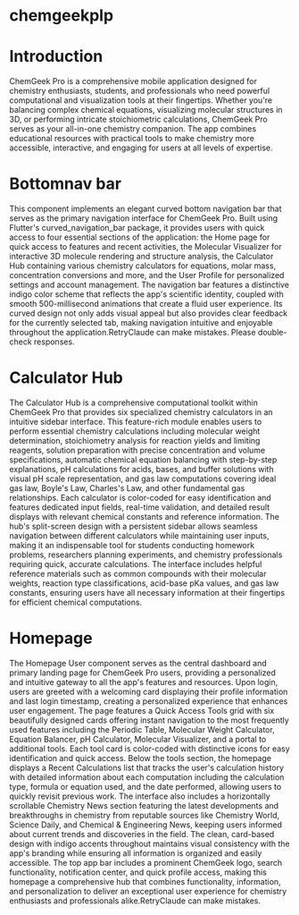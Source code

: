 # chemgeekplp

# Introduction
ChemGeek Pro is a comprehensive mobile application designed for chemistry enthusiasts, students, and professionals who need powerful computational and visualization tools at their fingertips. Whether you're balancing complex chemical equations, visualizing molecular structures in 3D, or performing intricate stoichiometric calculations, ChemGeek Pro serves as your all-in-one chemistry companion. The app combines educational resources with practical tools to make chemistry more accessible, interactive, and engaging for users at all levels of expertise.

# Bottomnav bar

This component implements an elegant curved bottom navigation bar that serves as the primary navigation interface for ChemGeek Pro. Built using Flutter's curved_navigation_bar package, it provides users with quick access to four essential sections of the application: the Home page for quick access to features and recent activities, the Molecular Visualizer for interactive 3D molecule rendering and structure analysis, the Calculator Hub containing various chemistry calculators for equations, molar mass, concentration conversions and more, and the User Profile for personalized settings and account management. The navigation bar features a distinctive indigo color scheme that reflects the app's scientific identity, coupled with smooth 500-millisecond animations that create a fluid user experience. Its curved design not only adds visual appeal but also provides clear feedback for the currently selected tab, making navigation intuitive and enjoyable throughout the application.RetryClaude can make mistakes. Please double-check responses.

# Calculator Hub

The Calculator Hub is a comprehensive computational toolkit within ChemGeek Pro that provides six specialized chemistry calculators in an intuitive sidebar interface. This feature-rich module enables users to perform essential chemistry calculations including molecular weight determination, stoichiometry analysis for reaction yields and limiting reagents, solution preparation with precise concentration and volume specifications, automatic chemical equation balancing with step-by-step explanations, pH calculations for acids, bases, and buffer solutions with visual pH scale representation, and gas law computations covering ideal gas law, Boyle's Law, Charles's Law, and other fundamental gas relationships. Each calculator is color-coded for easy identification and features dedicated input fields, real-time validation, and detailed result displays with relevant chemical constants and reference information. The hub's split-screen design with a persistent sidebar allows seamless navigation between different calculators while maintaining user inputs, making it an indispensable tool for students conducting homework problems, researchers planning experiments, and chemistry professionals requiring quick, accurate calculations. The interface includes helpful reference materials such as common compounds with their molecular weights, reaction type classifications, acid-base pKa values, and gas law constants, ensuring users have all necessary information at their fingertips for efficient chemical computations.

# Homepage
The Homepage User component serves as the central dashboard and primary landing page for ChemGeek Pro users, providing a personalized and intuitive gateway to all the app's features and resources. Upon login, users are greeted with a welcoming card displaying their profile information and last login timestamp, creating a personalized experience that enhances user engagement. The page features a Quick Access Tools grid with six beautifully designed cards offering instant navigation to the most frequently used features including the Periodic Table, Molecular Weight Calculator, Equation Balancer, pH Calculator, Molecular Visualizer, and a portal to additional tools. Each tool card is color-coded with distinctive icons for easy identification and quick access. Below the tools section, the homepage displays a Recent Calculations list that tracks the user's calculation history with detailed information about each computation including the calculation type, formula or equation used, and the date performed, allowing users to quickly revisit previous work. The interface also includes a horizontally scrollable Chemistry News section featuring the latest developments and breakthroughs in chemistry from reputable sources like Chemistry World, Science Daily, and Chemical & Engineering News, keeping users informed about current trends and discoveries in the field. The clean, card-based design with indigo accents throughout maintains visual consistency with the app's branding while ensuring all information is organized and easily accessible. The top app bar includes a prominent ChemGeek logo, search functionality, notification center, and quick profile access, making this homepage a comprehensive hub that combines functionality, information, and personalization to deliver an exceptional user experience for chemistry enthusiasts and professionals alike.RetryClaude can make mistakes. 